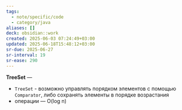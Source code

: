 ```yaml
---
tags:
  - note/specific/code
  - category/java
aliases: []
deck: obsidian::work
created: 2025-06-03 07:24:49+03:00
updated: 2025-06-18T15:48:12+03:00
sr-due: 2025-06-27
sr-interval: 19
sr-ease: 290
---
```


**TreeSet**
—
- `TreeSet` - возможно управлять порядком элементов с помощью `Comparator`, либо сохранять элементы в порядке возрастания
- операции — O(log n)
